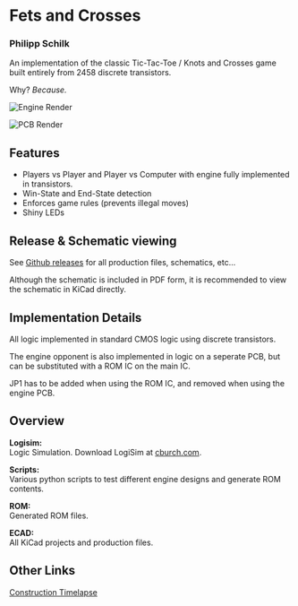 # Fets and Crosses
### Philipp Schilk

An implementation of the classic Tic-Tac-Toe / Knots and Crosses game
built entirely from 2458 discrete transistors.

Why? *Because.*

![Engine Render](Doc/engine_render.png)

![PCB Render](Doc/pcb_render.png)

## Features
- Players vs Player and Player vs Computer with engine fully implemented in transistors.
- Win-State and End-State detection
- Enforces game rules (prevents illegal moves)
- Shiny LEDs

## Release & Schematic viewing
See [Github releases](https://wwww.github.com/TheSchilk/Fets_and_Crosses/releases/) for all production files, schematics, etc...

Although the schematic is included in PDF form, it is recommended to view the schematic in KiCad directly.

## Implementation Details

All logic implemented in standard CMOS logic using discrete transistors.

The engine opponent is also implemented in logic on a seperate PCB, but can be substituted
with a ROM IC on the main IC.

JP1 has to be added when using the ROM IC, and removed when using the engine PCB.

## Overview

**Logisim:**  
	Logic Simulation.
	Download LogiSim at [cburch.com](http://www.cburch.com/logisim/).  
	
**Scripts:**  
	Various python scripts to test different engine designs and generate ROM contents.  

**ROM:**  
	Generated ROM files.  
	
**ECAD:**  
    All KiCad projects and production files.  
    
## Other Links
[Construction Timelapse](https://www.youtube.com/watch?v=Lz2p190qZ2Q)
